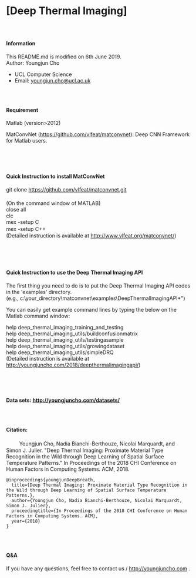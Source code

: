# [Deep Thermal Imaging]
##### 　 　
#### Information
 This README.md is modified on 6th June 2019.<br />
 Author: Youngjun Cho<br />
 * UCL Computer Science
 * Email: youngjun.cho@ucl.ac.uk<br />

##### 　 　
#### Requirement
  Matlab (version>2012)<br />
  
  MatConvNet (https://github.com/vlfeat/matconvnet): Deep CNN Framework for Matlab users.<br />
  
##### 　 　
#### Quick Instruction to install MatConvNet
  git clone https://github.com/vlfeat/matconvnet.git<br />
 　 　<br />
  (On the command window of MATLAB)<br />
  close all<br />
  clc<br />
  mex -setup C<br />
  mex -setup C++　 　<br />
  (Detailed instruction is available at http://www.vlfeat.org/matconvnet/)<br />
 　 　
##### 　 　
#### Quick Instruction to use the Deep Thermal Imaging API
  The first thing you need to do is to put the Deep Thermal Imaging API codes in the 'examples' directory.<br />
  (e.g., c:\your_directory\matconvnet\examples\DeepThermalImagingAPI\*")<br />
     


  You can easily get example command lines by typing the below on the Matlab command window:<br />
   

  help deep_thermal_imaging_training_and_testing<br />
  help deep_thermal_imaging_utils/buildconfusionmatrix<br />
  help deep_thermal_imaging_utils/testingasample<br />
  help deep_thermal_imaging_utils/growingdataset<br />
  help deep_thermal_imaging_utils/simpleDRQ<br />
  (Detailed instruction is available at http://youngjuncho.com/2018/deepthermalimagingapi/) <br/>
<br />
##### 　 　
#### Data sets: http://youngjuncho.com/datasets/

##### 　 　
#### Citation:
 　 　
Youngjun Cho, Nadia Bianchi-Berthouze, Nicolai Marquardt, and Simon J. Julier. "Deep Thermal Imaging: Proximate Material Type Recognition in the Wild through Deep Learning of Spatial Surface Temperature Patterns." In Proceedings of the 2018 CHI Conference on Human Factors in Computing Systems. ACM, 2018.<br />
```
@inproceedings{youngjunDeepBreath,  
  title={Deep Thermal Imaging: Proximate Material Type Recognition in the Wild through Deep Learning of Spatial Surface Temperature Patterns.},  
  author={Youngjun Cho, Nadia Bianchi-Berthouze, Nicolai Marquardt, Simon J. Julier},  
  proceedingtitle={In Proceedings of the 2018 CHI Conference on Human Factors in Computing Systems. ACM},  
  year={2018}  
}  
```

##### 　 　
#### Q&A
If you have any questions, feel free to contact us / http://youngjuncho.com .<br />
